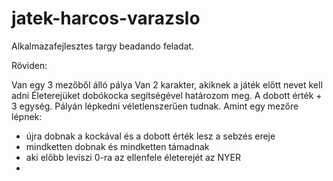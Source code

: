 # jatek-harcos-varazslo
Alkalmazafejlesztes targy beadando feladat. 

Röviden:

Van egy 3 mezőből álló pálya
Van 2 karakter, akiknek a játék előtt nevet kell adni
Életerejüket dobókocka segítségével határozom meg. A dobott érték + 3 egység. 
Pályán lépkedni véletlenszerűen tudnak. 
Amint egy mezőre lépnek:
  - újra dobnak a kockával és a dobott érték lesz a sebzés ereje
  - mindketten dobnak és mindketten támadnak
  - aki előbb leviszi 0-ra az ellenfele életerejét az NYER
  - 
